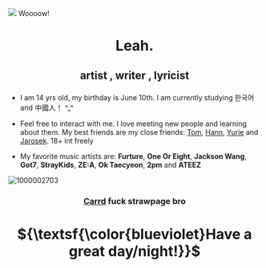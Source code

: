 ![](https://komarev.com/ghpvc/?username=Leah-365&color=blueviolet) Woooow!

#      <p align="center">Leah.</p>

##     <p align="center">artist , writer , lyricist</p>

- I am 14 yrs old, my birthday is June 10th. I am currently studying 한국어 and 中國人！ ^_^

- Feel free to interact with me. I love meeting new people and learning about them. My best friends are my close friends: [Tom](https://github.com/spikedfist), [Hann](https://github.com/hanniehannie), [Yurie](https://github.com/yuriemeow) and [Jarosek](https://github.com/PolishKorean2009). 18+ int freely
- My favorite music artists are: **Furture**, **One Or Eight**, **Jackson Wang**, **Got7**, **StrayKids**, **ZE:A**, **Ok Taecyeon**, **2pm** and **ATEEZ**

![1000002703](https://github.com/user-attachments/assets/225f2928-1f22-4dbc-aa72-71637c9039f9)
###    <p align="center">[Carrd](https://l3ahhhha.carrd.co) fuck strawpage bro

#     <p align="center">${\textsf{\color{blueviolet}Have a great day/night!}}$</p>

